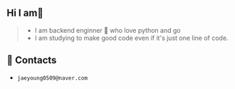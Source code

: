 
##   Hi  I am👋  
> *  I am backend enginner 🌱
 who love python and go 
> * I am studying  to make good code  even if it's just one line of code.
## 💬 Contacts 
* `jaeyoung0509@naver.com`
